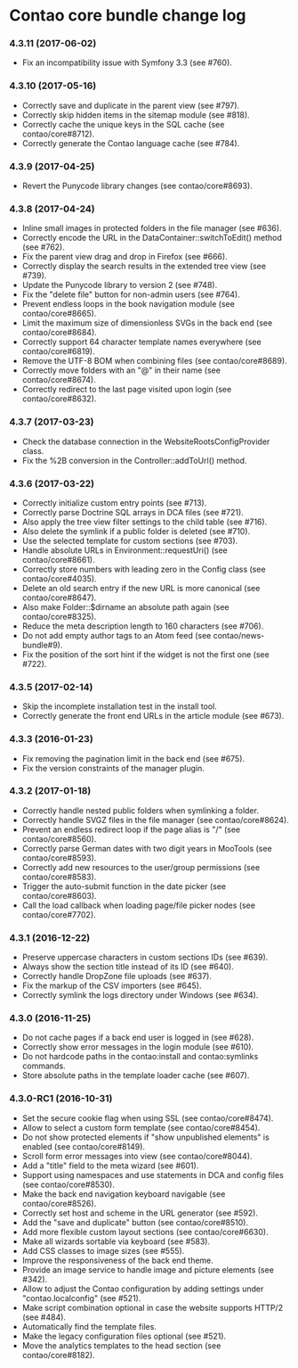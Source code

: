 # Contao core bundle change log

### 4.3.11 (2017-06-02)

 * Fix an incompatibility issue with Symfony 3.3 (see #760).

### 4.3.10 (2017-05-16)

 * Correctly save and duplicate in the parent view (see #797).
 * Correctly skip hidden items in the sitemap module (see #818).
 * Correctly cache the unique keys in the SQL cache (see contao/core#8712).
 * Correctly generate the Contao language cache (see #784).

### 4.3.9 (2017-04-25)

 * Revert the Punycode library changes (see contao/core#8693).

### 4.3.8 (2017-04-24)

 * Inline small images in protected folders in the file manager (see #636).
 * Correctly encode the URL in the DataContainer::switchToEdit() method (see #762).
 * Fix the parent view drag and drop in Firefox (see #666).
 * Correctly display the search results in the extended tree view (see #739).
 * Update the Punycode library to version 2 (see #748).
 * Fix the "delete file" button for non-admin users (see #764).
 * Prevent endless loops in the book navigation module (see contao/core#8665).
 * Limit the maximum size of dimensionless SVGs in the back end (see contao/core#8684).
 * Correctly support 64 character template names everywhere (see contao/core#6819).
 * Remove the UTF-8 BOM when combining files (see contao/core#8689).
 * Correctly move folders with an "@" in their name (see contao/core#8674).
 * Correctly redirect to the last page visited upon login (see contao/core#8632).

### 4.3.7 (2017-03-23)

 * Check the database connection in the WebsiteRootsConfigProvider class.
 * Fix the %2B conversion in the Controller::addToUrl() method.

### 4.3.6 (2017-03-22)

 * Correctly initialize custom entry points (see #713).
 * Correctly parse Doctrine SQL arrays in DCA files (see #721).
 * Also apply the tree view filter settings to the child table (see #716).
 * Also delete the symlink if a public folder is deleted (see #710).
 * Use the selected template for custom sections (see #703).
 * Handle absolute URLs in Environment::requestUri() (see contao/core#8661).
 * Correctly store numbers with leading zero in the Config class (see contao/core#4035).
 * Delete an old search entry if the new URL is more canonical (see contao/core#8647).
 * Also make Folder::$dirname an absolute path again (see contao/core#8325).
 * Reduce the meta description length to 160 characters (see #706).
 * Do not add empty author tags to an Atom feed (see contao/news-bundle#9).
 * Fix the position of the sort hint if the widget is not the first one (see #722).

### 4.3.5 (2017-02-14)

 * Skip the incomplete installation test in the install tool.
 * Correctly generate the front end URLs in the article module (see #673).

### 4.3.3 (2016-01-23)

 * Fix removing the pagination limit in the back end (see #675).
 * Fix the version constraints of the manager plugin.

### 4.3.2 (2017-01-18)

 * Correctly handle nested public folders when symlinking a folder.
 * Correctly handle SVGZ files in the file manager (see contao/core#8624).
 * Prevent an endless redirect loop if the page alias is "/" (see contao/core#8560).
 * Correctly parse German dates with two digit years in MooTools (see contao/core#8593).
 * Correctly add new resources to the user/group permissions (see contao/core#8583).
 * Trigger the auto-submit function in the date picker (see contao/core#8603).
 * Call the load callback when loading page/file picker nodes (see contao/core#7702).

### 4.3.1 (2016-12-22)

 * Preserve uppercase characters in custom sections IDs (see #639).
 * Always show the section title instead of its ID (see #640).
 * Correctly handle DropZone file uploads (see #637).
 * Fix the markup of the CSV importers (see #645).
 * Correctly symlink the logs directory under Windows (see #634).

### 4.3.0 (2016-11-25)

 * Do not cache pages if a back end user is logged in (see #628).
 * Correctly show error messages in the login module (see #610).
 * Do not hardcode paths in the contao:install and contao:symlinks commands.
 * Store absolute paths in the template loader cache (see #607).

### 4.3.0-RC1 (2016-10-31)

 * Set the secure cookie flag when using SSL (see contao/core#8474).
 * Allow to select a custom form template (see contao/core#8454).
 * Do not show protected elements if "show unpublished elements" is enabled (see contao/core#8149).
 * Scroll form error messages into view (see contao/core#8044).
 * Add a "title" field to the meta wizard (see #601).
 * Support using namespaces and use statements in DCA and config files (see contao/core#8530).
 * Make the back end navigation keyboard navigable (see contao/core#8526).
 * Correctly set host and scheme in the URL generator (see #592).
 * Add the "save and duplicate" button (see contao/core#8510).
 * Add more flexible custom layout sections (see contao/core#6630).
 * Make all wizards sortable via keyboard (see #583).
 * Add CSS classes to image sizes (see #555).
 * Improve the responsiveness of the back end theme.
 * Provide an image service to handle image and picture elements (see #342).
 * Allow to adjust the Contao configuration by adding settings under "contao.localconfig" (see #521).
 * Make script combination optional in case the website supports HTTP/2 (see #484).
 * Automatically find the template files.
 * Make the legacy configuration files optional (see #521).
 * Move the analytics templates to the head section (see contao/core#8182).
